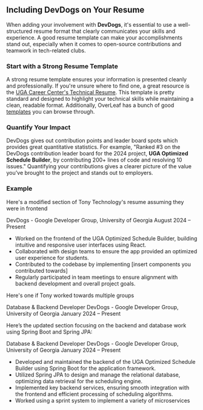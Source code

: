 ## Including DevDogs on Your Resume

When adding your involvement with **DevDogs**, it's essential to use a well-structured resume format that clearly communicates your skills and experience. A good resume template can make your accomplishments stand out, especially when it comes to open-source contributions and teamwork in tech-related clubs.

### Start with a Strong Resume Template

A strong resume template ensures your information is presented cleanly and professionally. If you're unsure where to find one, a great resource is the [UGA Career Center's Technical Resume](https://career.uga.edu/resume_examples). This template is pretty standard and designed to highlight your technical skills while maintaining a clean, readable format. Additionally, OverLeaf has a bunch of good [templates](https://www.overleaf.com/gallery/tagged/cv) you can browse through.



### Quantify Your Impact

DevDogs gives out contribution points and leader board spots which provides great quantitative statistics. For example, "Ranked #3 on the DevDogs contribution leader board for the 2024 project, **UGA Optimized Schedule Builder**, by contributing 200+ lines of code and resolving 10 issues." Quantifying your contributions gives a clearer picture of the value you’ve brought to the project and stands out to employers.

### Example

Here's a modified section of Tony Technology's resume assuming they were in frontend

DevDogs - Google Developer Group, University of Georgia
August 2024 – Present

- Worked on the frontend of the UGA Optimized Schedule Builder,  building intuitive and responsive user interfaces using React.
- Collaborated with design teams to ensure the app provided an optimized user experience for students.
- Contributed to the codebase by implementing [insert components you contributed towards]
- Regularly participated in team meetings to ensure alignment with backend development and overall project goals.

Here's one if Tony worked towards multiple groups

Database & Backend Developer
DevDogs - Google Developer Group, University of Georgia
January 2024 – Present


Here’s the updated section focusing on the backend and database work using Spring Boot and Spring JPA:

Database & Backend Developer
DevDogs - Google Developer Group, University of Georgia
January 2024 – Present

- Developed and maintained the backend of the UGA Optimized Schedule Builder using Spring Boot for the application framework.
- Utilized Spring JPA to design and manage the relational database, optimizing data retrieval for the scheduling engine.
- Implemented key backend services, ensuring smooth integration with the frontend and efficient processing of scheduling algorithms.
- Worked using a sprint system to implement a variety of microservices






